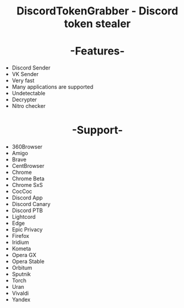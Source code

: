 <h1 align="center">DiscordTokenGrabber - Discord token stealer</h1>

<h1 align="center">-Features-</h1>

- Discord Sender
- VK Sender
- Very fast
- Many applications are supported
- Undetectable
- Decrypter
- Nitro checker

<h1 align="center">-Support-</h1>

- 360Browser
- Amigo
- Brave
- CentBrowser
- Chrome
- Chrome Beta
- Chrome SxS
- CocCoc
- Discord App
- Discord Canary
- Discord PTB
- Lightcord
- Edge
- Epic Privacy
- Firefox
- Iridium
- Kometa
- Opera GX
- Opera Stable
- Orbitum
- Sputnik
- Torch
- Uran
- Vivaldi
- Yandex